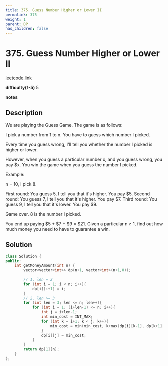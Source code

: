 ```yaml
---
title: 375. Guess Number Higher or Lower II
permalink: 375
weight: 1
parent: DP
has_children: false
---
```

# 375. Guess Number Higher or Lower II
[leetcode link](https://leetcode.com/problems/guess-number-higher-or-lower-ii/)

**difficulty(1-5)** 
5

**notes**   


## Description
We are playing the Guess Game. The game is as follows:

I pick a number from 1 to n. You have to guess which number I picked.

Every time you guess wrong, I'll tell you whether the number I picked is higher or lower.

However, when you guess a particular number x, and you guess wrong, you pay $x. You win the game when you guess the number I picked.

Example:

n = 10, I pick 8.

First round:  You guess 5, I tell you that it's higher. You pay $5.
Second round: You guess 7, I tell you that it's higher. You pay $7.
Third round:  You guess 9, I tell you that it's lower. You pay $9.

Game over. 8 is the number I picked.

You end up paying $5 + $7 + $9 = $21.
Given a particular n ≥ 1, find out how much money you need to have to guarantee a win.

## Solution
```c++
class Solution {
public:
    int getMoneyAmount(int n) {
        vector<vector<int>> dp(n+1, vector<int>(n+1,0));
        
        // 1. len = 2
        for (int i = 1; i < n; i++){
            dp[i][i+1] = i;
        }
        // 2. len >= 3
        for (int len = 3; len <= n; len++){
            for (int i = 1; (i+len-1) <= n; i++){
                int j = i+len-1;
                int min_cost = INT_MAX;
                for (int k = i+1; k < j; k++){
                    min_cost = min(min_cost, k+max(dp[i][k-1], dp[k+1][j]));
                }
                dp[i][j] = min_cost;
            }
        }
        return dp[1][n];
    }
};
```


